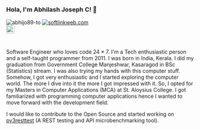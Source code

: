 ### Hola, I'm Abhilash Joseph C! 👋
<p align="left"> 
  <img src="https://komarev.com/ghpvc/?username=abhijo89-to&label=Views&color=brightgreen&style=flat" alt="abhijo89-to" /> 
  <a href="http://softlinkweb.com">
    <img src="https://img.shields.io/badge/Website-softlinkweb.com-brightgreen" alt="softlinkweb.com" />
  </a>
  <br/>
  <a href="https://www.linkedin.com/in/abhilashjosephc">
  <img align="left" alt="Dominic's Linkdein" width="22px" src="https://cdn.jsdelivr.net/npm/simple-icons@v3/icons/linkedin.svg" />
</a>
</p>
<br/>
<br/>

Software Engineer who loves code 24 * 7. I'm a Tech enthusiastic person and a self-taught programmer from 2011. I was born in India, Kerala.  I did my graduation from Government College Manjeshwar, Kasaragod in BSc (Statistics) stream. I was also trying my hands with this computer stuff. Somehow, I got very enthusiastic and I started exploring the computer world. The more I dive into it the more I got impressed with it. So, I opted for my Masters in Computer Applications (MCA) at St. Aloysius College. I got familiarized with programming computer applications hence I wanted to move forward with the development field.

I would like to contribute to the Open Source and started working on <a href="https://github.com/abhijo89-to/py3resttest">py3resttest</a> (A REST testing and API microbenchmarking tool). 

